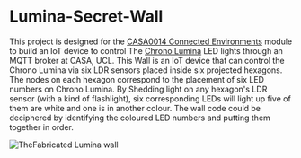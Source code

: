 # Lumina-Secret-Wall
This project is designed for the [CASA0014 Connected Environments](https://github.com/ucl-casa-ce/casa0014) module to build an IoT device to control The [Chrono Lumina](https://github.com/ucl-casa-ce/casa0014/tree/main/chronoLumina) LED lights through an MQTT broker at CASA, UCL. This Wall is an IoT device that can control the Chrono Lumina via six LDR sensors placed inside six projected hexagons. The nodes on each hexagon correspond to the placement of six LED numbers on Chrono Lumina. By Shedding light on any hexagon's LDR sensor (with a kind of flashlight), six corresponding LEDs will light up five of them are white and one is in another colour. The wall code could be deciphered by identifying the coloured LED numbers and putting them together in order. 


![TheFabricated Lumina wall](https://github.com/user-attachments/assets/bad94a49-4777-40f6-bd4e-9a7a83f36f9f)
